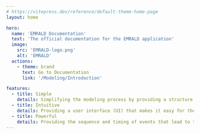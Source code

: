 ```yaml
---
# https://vitepress.dev/reference/default-theme-home-page
layout: home

hero:
  name: 'EMRALD Documentation'
  text: 'The official documentation for the EMRALD application'
  image:
    src: 'EMRALD-logo.png'
    alt: 'EMRALD'
  actions:
    - theme: brand
      text: Go to Documentation
      link: '/Modeling/Introduction'

features:
  - title: Simple
    details: Simplifying the modeling process by providing a structure that corresponds to traditional PRA modeling methods.
  - title: Intuitive
    details: Providing a user interface (UI) that makes it easy for the user to model and visualize complex interactions.
  - title: Powerful
    details: Providing the sequence and timing of events that lead to the specified outcomes when calculating results
---
```

